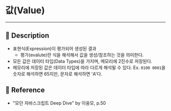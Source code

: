 # 값(Value)
---
## 📌 Description
- 표현식(Expression)이 평가되어 생성된 결과
	- 평가(evalute)란 식을 해석해서 값을 생성/참조하는 것을 의미한다.
- 모든 값은 데이터 타입(Data Types)을 가지며, 메모리에 2진수로 저장된다.
- 메모리에 저장된 값은 데이터 타입에 따라 다르게 해석될 수 있다.
	Ex. `0100 0001`을 숫자로 해석하면 65지만, 문자로 해석하면 'A'다.
## 📌 Reference
- "모던 자바스크립트 Deep Dive" by 이웅모, p.50